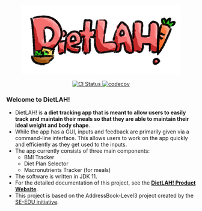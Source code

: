 <p align="center">
  <img src="docs/images/dietlah-slim.png" alt="DietLAH!">
</p>

<p align="center">
  <a href="https://github.com/AY2021S2-CS2103T-T12-2/tp/actions">
    <img src="https://github.com/AY2021S2-CS2103T-T12-2/tp/workflows/Java%20CI/badge.svg" alt="CI Status">
  </a>
  <a href="https://codecov.io/gh/AY2021S2-CS2103T-T12-2/tp">
    <img src="https://codecov.io/gh/AY2021S2-CS2103T-T12-2/tp/branch/master/graph/badge.svg?token=1H94FQ5BPQ" alt="codecov">
  </a>
</p>

### Welcome to DietLAH!

* DietLAH! is **a diet tracking app that is meant to allow users to easily track and maintain their meals so that they are able to maintain their ideal weight and body shape**.<br>
* While the app has a GUI, inputs and feedback are primarily given via a command-line interface. This allows users to work on the app quickly and efficiently as they get used to the inputs.
* The app currently consists of three main components:
  * BMI Tracker
  * Diet Plan Selector
  * Macronutrients Tracker (for meals)
* The software is written in JDK 11.
* For the detailed documentation of this project, see the **[DietLAH! Product Website](https://ay2021s2-cs2103t-t12-2.github.io/tp/)**.
* This project is based on the AddressBook-Level3 project created by the [SE-EDU initiative](https://se-education.org).
